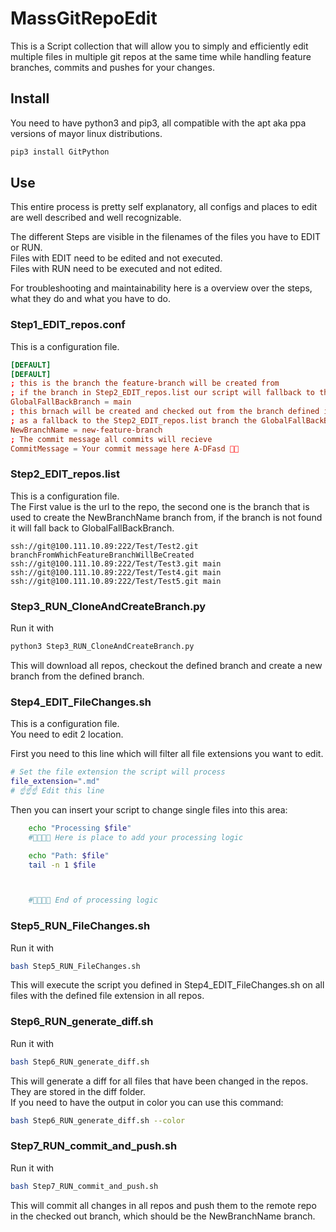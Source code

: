 # MassGitRepoEdit

This is a Script collection that will allow you to simply and efficiently edit multiple files in multiple git repos at the same time while handling feature branches, commits and pushes for your changes.

## Install

You need to have python3 and pip3, all compatible with the apt aka ppa versions of mayor linux distributions.  

```bash
pip3 install GitPython
```

## Use

This entire process is pretty self explanatory, all configs and places to edit are well described and well recognizable.    

The different Steps are visible in the filenames of the files you have to EDIT or RUN.  
Files with EDIT need to be edited and not executed.  
Files with RUN need to be executed and not edited.  



For troubleshooting and maintainability here is a overview over the steps, what they do and what you have to do.  

### Step1_EDIT_repos.conf
This is a configuration file.  

```conf
[DEFAULT]
[DEFAULT]
; this is the branch the feature-branch will be created from
; if the branch in Step2_EDIT_repos.list our script will fallback to this branch
GlobalFallBackBranch = main 
; this brnach will be created and checked out from the branch defined in Step2_EDIT_repos.list
; as a fallback to the Step2_EDIT_repos.list branch the GlobalFallBackBranch branch is used
NewBranchName = new-feature-branch
; The commit message all commits will recieve
CommitMessage = Your commit message here A-DFasd 🎉🎉
```

### Step2_EDIT_repos.list
This is a configuration file.  
The First value is the url to the repo, the second one is the branch that is used to create the NewBranchName branch from, if the branch is not found it will fall back to GlobalFallBackBranch.

```text
ssh://git@100.111.10.89:222/Test/Test2.git branchFromWhichFeatureBranchWillBeCreated
ssh://git@100.111.10.89:222/Test/Test3.git main
ssh://git@100.111.10.89:222/Test/Test4.git main
ssh://git@100.111.10.89:222/Test/Test5.git main
```

### Step3_RUN_CloneAndCreateBranch.py
Run it with
```bash
python3 Step3_RUN_CloneAndCreateBranch.py
```
This will download all repos, checkout the defined branch and create a new branch from the defined branch.

### Step4_EDIT_FileChanges.sh
This is a configuration file.   
You need to edit 2 location.  

First you need to this line which will filter all file extensions you want to edit. 
```bash
# Set the file extension the script will process
file_extension=".md"
# ☝️☝️☝️ Edit this line
```

Then you can insert your script to change single files into this area:
```bash
    echo "Processing $file"
    #🔽🔽🔽🔽 Here is place to add your processing logic

    echo "Path: $file"
    tail -n 1 $file



    #🔼🔼🔼🔼 End of processing logic
```

### Step5_RUN_FileChanges.sh
Run it with
```bash
bash Step5_RUN_FileChanges.sh
```

This will execute the script you defined in Step4_EDIT_FileChanges.sh on all files with the defined file extension in all repos.

### Step6_RUN_generate_diff.sh
Run it with
```bash
bash Step6_RUN_generate_diff.sh
```

This will generate a diff for all files that have been changed in the repos. They are stored in the diff folder.  
If you need to have the output in color you can use this command:
```bash
bash Step6_RUN_generate_diff.sh --color
```

### Step7_RUN_commit_and_push.sh
Run it with
```bash
bash Step7_RUN_commit_and_push.sh
```

This will commit all changes in all repos and push them to the remote repo in the checked out branch, which should be the NewBranchName branch.